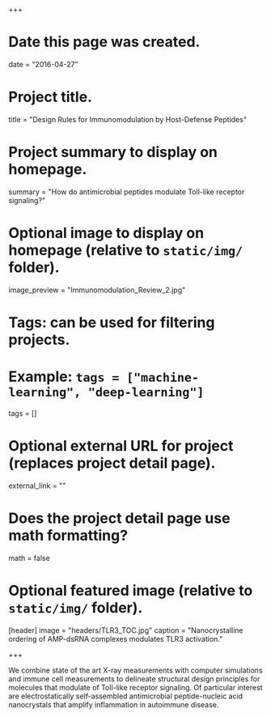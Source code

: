 +++
# Date this page was created.
date = "2016-04-27"

# Project title.
title = "Design Rules for Immunomodulation by Host-Defense Peptides"

# Project summary to display on homepage.
summary = "How do antimicrobial peptides modulate Toll-like receptor signaling?"

# Optional image to display on homepage (relative to `static/img/` folder).
image_preview = "Immunomodulation_Review_2.jpg"

# Tags: can be used for filtering projects.
# Example: `tags = ["machine-learning", "deep-learning"]`
tags = []

# Optional external URL for project (replaces project detail page).
external_link = ""

# Does the project detail page use math formatting?
math = false

# Optional featured image (relative to `static/img/` folder).
[header]
image = "headers/TLR3_TOC.jpg"
caption = "Nanocrystalline ordering of AMP-dsRNA complexes modulates TLR3 activation."

+++

We combine state of the art X-ray measurements with computer simulations and immune cell measurements to delineate structural design principles for molecules that modulate of Toll-like receptor signaling. Of particular interest are electrostatically self-assembled antimicrobial peptide-nucleic acid nanocrystals that amplify inflammation in autoimmune disease.
